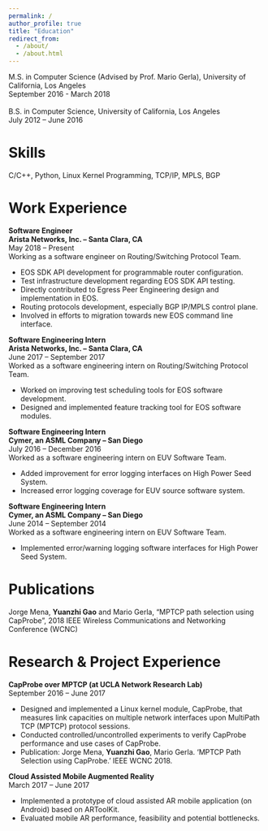 ```yaml
---
permalink: /
author_profile: true
title: "Education"
redirect_from: 
  - /about/
  - /about.html
---
```


M.S. in Computer Science (Advised by Prof. Mario Gerla), University of California, Los Angeles <br/>
September 2016 - March 2018 <br/><br/>
B.S. in Computer Science, University of California, Los Angeles <br/>
July 2012 – June 2016

Skills
======
C/C++, Python, Linux Kernel Programming, TCP/IP, MPLS, BGP

Work Experience
======
**Software Engineer** <br/>
**Arista Networks, Inc. – Santa Clara, CA** <br/>
May 2018 – Present <br/>
Working as a software engineer on Routing/Switching Protocol Team.
* EOS SDK API development for programmable router configuration.
* Test infrastructure development regarding EOS SDK API testing.
* Directly contributed to Egress Peer Engineering design and implementation in EOS.
* Routing protocols development, especially BGP IP/MPLS control plane.
* Involved in efforts to migration towards new EOS command line interface.

**Software Engineering Intern** <br/>
**Arista Networks, Inc.  – Santa Clara, CA**<br/>
June 2017 – September 2017 <br/>
Worked as a software engineering intern on Routing/Switching Protocol Team.
* Worked on improving test scheduling tools for EOS software development.
* Designed and implemented feature tracking tool for EOS software modules.

**Software Engineering Intern** <br/>
**Cymer, an ASML Company – San Diego**<br/>
July 2016 – December 2016 <br/>
Worked as a software engineering intern on EUV Software Team.
* Added improvement for error logging interfaces on High Power Seed System.
* Increased error logging coverage for EUV source software system.

**Software Engineering Intern** <br/>
**Cymer, an ASML Company – San Diego**<br/>
June 2014 – September 2014 <br/>
Worked as a software engineering intern on EUV Software Team.
* Implemented error/warning logging software interfaces for High Power Seed System.<br/>

Publications
======
Jorge Mena, **Yuanzhi Gao** and Mario Gerla, “MPTCP path selection using CapProbe”, 2018 IEEE Wireless Communications and Networking Conference (WCNC)<br/>

Research & Project Experience
======
**CapProbe over MPTCP  (at UCLA Network Research Lab)** <br/>
September 2016 – June 2017 <br/>
* Designed and implemented a Linux kernel module, CapProbe, that measures link capacities on multiple network interfaces upon MultiPath TCP (MPTCP) protocol sessions.
* Conducted controlled/uncontrolled experiments to verify CapProbe performance and use cases of CapProbe.
* Publication: Jorge Mena, **Yuanzhi Gao**, Mario Gerla. ‘MPTCP Path Selection using CapProbe.’ IEEE WCNC 2018.

**Cloud Assisted Mobile Augmented Reality** <br/>
March 2017 – June 2017<br/>
* Implemented a prototype of cloud assisted AR mobile application (on Android) based on ARToolKit.
* Evaluated mobile AR performance, feasibility and potential bottlenecks.
